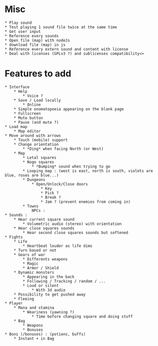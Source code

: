Misc
====
    * Play sound
    * Test playing 1 sound file twice at the same time
    * Get user input
    * Reference every sounds
    * Open file (map) with nodeJs
    * download file (map) in js
    * Reference every extern sound and content with license
    * Deal with licenses (GPLv3 ?) and sublicenses compatibility<>

Features to add
===============
    * Interface
        * Help
            * Voice ?
        * Save / Load locally
            * Online
        * Simple onomatopoeia appearing on the blank page
        * Fullscreen
        * Mute button
        * Pause (and mute ?)
    * Load map
        * Map editor
    * Move around with arrows
        * Touch (mobile) support
        * Change orientation
            * *Ding* when facing North (or West)
        * Map
            * Letal squares
            * Nogo squares
                * *Bumping* sound when trying to go
            * Looping map : (west is east, north is south, violets are blue, roses are blue...)
            * Dungeons
                * Open/Unlock/Close doors
                    * Key
                    * Pick ?
                    * Break ?
                    * Jam ? (prevent enemies from coming in)
            * Towns
                NPCs :
    * Sounds :
        * Hear current square sound
            * Volumetric audio (stereo) with orientation
        * Hear close squares sounds
            * Hear second close squares sounds but softened
    * Fights
        * Life
            * Heartbeat louder as life dims
        * Turn based or not
        * Gears of war
            * Differents weapons
            * Magic
            * Armor / Shield
        * Dynamic monsters
            * Appearing in the back
            * Following / Tracking / random / ...
            * Loud or silent
                * With 3d audio
        * Possibility to get pushed away
        * Fleeing
    * Player
        * Mana and stamina
            * Weariness (yawning ?)
                * Time before changing square and doing stuff
        * Bag
            * Weapons
            * Bonuses
    * Boni (/bonuses) : (potions, buffs)
        * Instant + in Bag